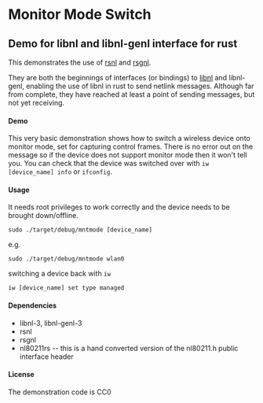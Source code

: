 # Monitor Mode Switch
## Demo for libnl and libnl-genl interface for rust

This demonstrates the use of [rsnl](https://github.com/carrotsrc/rsnl) and [rsgnl](https://github.com/carrotsrc/rsgnl).

They are both the beginnings of interfaces (or bindings) to [libnl](http://www.infradead.org/~tgr/libnl/) and libnl-genl, enabling the use of libnl in rust to send netlink messages. Although far from complete, they have reached at least a point of sending messages, but not yet receiving.

#### Demo

This very basic demonstration shows how to switch a wireless device onto monitor mode, set for capturing control frames. There is no error out on the message so if the device does not support monitor mode then it won't tell you. You can check that the device was switched over with `iw [device_name] info` or `ifconfig`.

#### Usage

It needs root privileges to work correctly and the device needs to be brought down/offline.

`sudo ./target/debug/mntmode [device_name]`

e.g.

`sudo ./target/debug/mntmode wlan0`

switching a device back with `iw`

`iw [device_name] set type managed`

#### Dependencies

* libnl-3, libnl-genl-3
* rsnl
* rsgnl
* nl80211rs -- this is a hand converted version of the nl80211.h public interface header

#### License

The demonstration code is CC0




